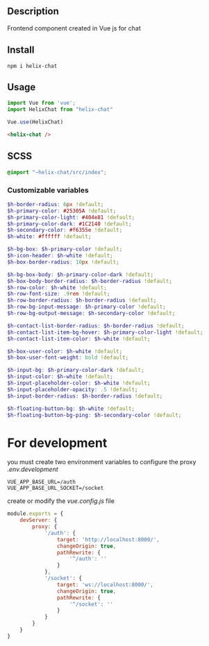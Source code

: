 ## Description
Frontend component created in Vue js for chat

## Install
``
npm i helix-chat
``

## Usage
```js
import Vue from 'vue';
import HelixChat from "helix-chat"

Vue.use(HelixChat)
```

```html
<helix-chat />
```

## SCSS
``` scss
@import "~helix-chat/src/index";
```

### Customizable variables

```scss
$h-border-radius: 6px !default;
$h-primary-color: #25305A !default;
$h-primary-color-light: #404e81 !default;
$h-primary-color-dark: #1C2140 !default;
$h-secondary-color: #f6355e !default;
$h-white: #ffffff !default;

$h-bg-box: $h-primary-color !default;
$h-icon-header: $h-white !default;
$h-box-border-radius: 10px !default;

$h-bg-box-body: $h-primary-color-dark !default;
$h-box-body-border-radius: $h-border-radius !default;
$h-row-color: $h-white !default;
$h-row-font-size: .9rem !default;
$h-row-border-radius: $h-border-radius !default;
$h-row-bg-input-message: $h-primary-color !default;
$h-row-bg-output-message: $h-secondary-color !default;

$h-contact-list-border-radius: $h-border-radius !default;
$h-contact-list-item-bg-hover: $h-primary-color-light !default;
$h-contact-list-item-color: $h-white !default;

$h-box-user-color: $h-white !default;
$h-box-user-font-weight: bold !default;

$h-input-bg: $h-primary-color-dark !default;
$h-input-color: $h-white !default;
$h-input-placeholder-color: $h-white !default;
$h-input-placeholder-opacity: .5 !default;
$h-input-border-radius: $h-border-radius !default;

$h-floating-button-bg: $h-white !default;
$h-floating-button-bg-ping: $h-secondary-color !default;
```

# For development
you must create two environment variables to configure the proxy *.env.development*


```
VUE_APP_BASE_URL=/auth
VUE_APP_BASE_URL_SOCKET=/socket
```
create or modify the *vue.config.js* file
```js
module.exports = {
    devServer: {
        proxy: {
            '/auth': {
                target: 'http://localhost:8000/',
                changeOrigin: true,
                pathRewrite: {
                    '^/auth': ''
                }
            },
            '/socket': {
                target: 'ws://localhost:8000/',
                changeOrigin: true,
                pathRewrite: {
                    '^/socket': ''
                }
            }
        }
    }
}
```